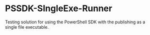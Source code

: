 # PSSDK-SIngleExe-Runner
Testing solution for using the PowerShell SDK with the publishing as a single file executable.
